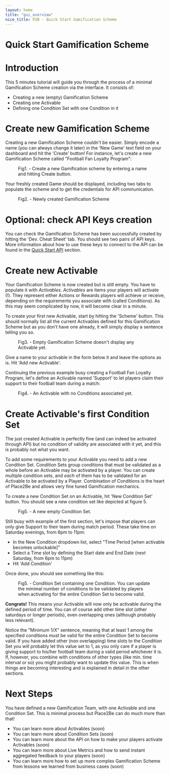 ```yaml
---
layout: home
title: "gui_overview"
nice_title: P2B - Quick Start Gamification Scheme
---
```


<h1 class="title is-1">Quick Start Gamification Scheme</h1>
<div class="content doc-content">
  <h1 class="title is-3">Introduction</h1>
  <p>This 5 minutes tutorial will guide you through the process of a minimal Gamification Scheme creation via the interface. It consists of:</p>
  <ul>
    <li>Creating a new (empty) Gamification Scheme</li>
    <li>Creating one Activable</li>
    <li>Defining one Condition Set with one Condition in it</li>
  </ul>
  <h1 class="title is-3">Create new Gamification Scheme</h1>
  <p>Creating a new Gamification Scheme couldn't be easier. Simply encode a name (you can always change it later) in the 'New Game' text field on your dashboard and hit the 'Create' button! For instance, let's create a new Gamification Scheme called "Football Fan Loyalty Program":</p>
  <figure class="image has-text-centered figure-printscreen">
    <img class="is-hcentered" src="{{ site.baseurl }}/assets/images/gui_overview/create_new_game.png" alt=""/>
    <figcaption class="is-hcentered">Fig1. - Create a new Gamification scheme by entering a name and hitting Create button.</figcaption>
  </figure>
  <p>Your freshly created Game should be displayed, including two tabs to populate the scheme and to get the credentials for API communication.</p>
  
  <figure class="image has-text-centered figure-printscreen">
    <img class="is-hcentered" src="{{ site.baseurl }}/assets/images/gui_overview/new_game_created.png" alt=""/>
    <figcaption class="is-hcentered">Fig2. - Newly created Gamification Scheme</figcaption>
  </figure>

  <h1 class="title is-4">Optional: check API Keys creation</h1>
  <p>You can check the Gamification Scheme has been successfully created by hitting the 'Dev. Cheat Sheet' tab. You should see two pairs of API keys. More information about how to use these keys to connect to the API can be found in the <a href="{{ site.baseurl }}/getting_started/api_overview">Quick Start API</a> section.</p>
  <h1 class="title is-3">Create new Activable</h1>
  <p>Your Gamification Scheme is now created but is still empty. You have to populate it with <i>Activables</i>. <i>Activables</i> are items your players will activate (!). They represent either Actions or Rewards players will achieve or receive, depending on the requirements you associate with (called Conditions). As this may seem complicated by now, it will become clear in a minute.</p>

  <p>To create your first new Activable, start by hitting the 'Scheme' button. This should normally list all the current Activables defined for this Gamification Scheme but as you don't have one already, it will simply display a sentence telling you so.</p>
  <figure class="image has-text-centered figure-printscreen">
    <img class="is-hcentered is-large" src="{{ site.baseurl }}/assets/images/gui_overview/create_new_activable.png" alt=""/>
    <figcaption class="is-hcentered">Fig3. - Empty Gamification Scheme doesn't display any Activable yet.</figcaption>
  </figure>

  <p>Give a name to your activable in the form below it and leave the options as is. Hit 'Add new Activable'.</p>
  <p>Continuing the previous example busy creating a Football Fan Loyalty Program, let's define an Activable named 'Support' to let players claim their support to their football team during a match:</p>
  <figure class="image has-text-centered figure-printscreen">
    <img class="is-hcentered is-large" src="{{ site.baseurl }}/assets/images/gui_overview/new_activable_created.png" alt=""/>
    <figcaption class="is-hcentered">Fig4. - An Activable with no Conditions associated yet.</figcaption>
  </figure>
  
  <h1 class="title is-3">Create Activable's first Condition Set</h1>
  <p>The just created Activable is perfectly fine (and can indeed be activated through API) but no condition of validity are associated with it yet, and this is probably not what you want.</p>

  <p>To add some requirements to your Activable you need to add a new Condition Set. Condition Sets group conditions that must be validated as a whole before an Activable may be activated by a player. You can create multiple condition sets, and <i>each</i> of them has to be validated for an Activable to be activated by a Player. Combination of Conditions is the heart of Place2Be and allows very fine tuned Gamification mechanics.</p>

  <p>To create a new Condition Set on an Activable, hit 'New Condition Set' button. You should see a new condition set like depicted at figure 5.</p>
  <figure class="image has-text-centered figure-printscreen">
    <img class="is-hcentered is-large" src="{{ site.baseurl }}/assets/images/gui_overview/new_condition_set.png" alt=""/>
    <figcaption class="is-hcentered">Fig5. - A new empty Condition Set.</figcaption>
  </figure>

  <p>Still busy with example of the first section, let's impose that players can only give Support to their team during match period. These take time on Saturday evenings, from 6pm to 11pm:</p>
  <ul>
    <li>In the New Condition dropdown list, select "Time Period [when activable becomes unlockable]"</li>
    <li>Select a Time slot by defining the Start date and End Date (next Saturday, from 6pm to 11pm)</li>
    <li>Hit 'Add Condition'</li>
  </ul>
  <p>Once done, you should see something like this:</p>
  <figure class="image has-text-centered figure-printscreen">
    <img class="is-hcentered is-large" src="{{ site.baseurl }}/assets/images/gui_overview/new_condition_created.png" alt=""/>
    <figcaption class="is-hcentered">Fig5. - Condition Set containing one Condition. You can update the minimal number of conditions to be validated by players when activating for the entire Condition Set to become valid.</figcaption>
  </figure>
  <p><strong>Congrats!</strong> This means your Activable will now only be activable during the defined period of time. You can of course add other time slot (other saturdays or longer periods), even overlapping ones (although probably less relevant).</p>
  <p>Notice the "Minimum 1/X" sentence, meaning that at least 1 among the specified conditions must be valid for the entire Condition Set to become valid. If you have added other (non overlapping) time slots to the Condition Set you will probably let this value set to 1, as you only care if a player is giving support to his/her football team during a valid period whichever it is. If, however, you combine with conditions of other types (like min. time interval or so) you might probably want to update this value. This is when things are becoming interesting and is explained in detail in the other sections.</p>

  <h1 class="title is-3">Next Steps</h1>
  <p>You have defined a new Gamification Team, with one Activable and one Condition Set. This is minimal process but Place2Be can do much more than that!</p>
  <ul>
    <li>You can learn more about Activables (soon)</li>
    <li>You can learn more about Condition Sets (soon)</li>
    <li>You can learn more about the API on how to make your players activate Activables (soon)</li>
    <li>You can learn more about Live Metrics and how to send instant aggregated feedback to your players (soon)</li>
    <li>You can learn more how to set up more complex Gamification Scheme from lessons we learned from business cases (soon)</li>
  </ul>
</div>
